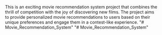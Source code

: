 This is an exciting movie recommendation system project that combines the thrill of competition with the joy of discovering new films. The project aims to provide personalized movie recommendations to users based on their unique preferences and engage them in a contest-like experience.
"# Movie_Recommendation_System" 
"# Movie_Recommendation_System" 
